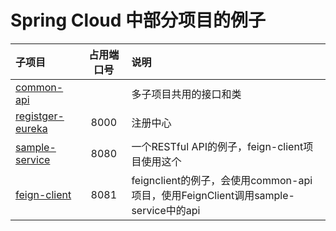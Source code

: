 Spring Cloud 中部分项目的例子
============================

子项目 | 占用端口号 | 说明 |
|:------------ |:--:|:--------------- |
|[common-api](./common-api) | | 多子项目共用的接口和类  |
|[registger-eureka](./register-eureka) | 8000 |注册中心 |
|[sample-service](./sample-service) | 8080 |一个RESTful API的例子，feign-client项目使用这个|
|[feign-client](./feign-client) | 8081 |feignclient的例子，会使用common-api项目，使用FeignClient调用sample-service中的api|
